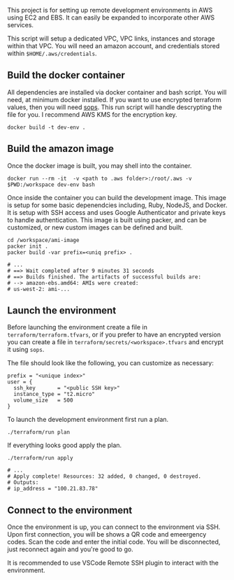 
This project is for setting up remote development environments in AWS using EC2 and EBS. It can easily be expanded to incorporate other AWS services.

This script will setup a dedicated VPC, VPC links, instances and storage within that VPC. You will need an amazon account, and credentials stored within `$HOME/.aws/credentials`.

## Build the docker container

All dependencies are installed via docker container and bash script. You will need, at minimum docker installed. If you want to use encrypted terraform values, then you will need [sops](https://github.com/getsops/sops). This run script will handle descrypting the file for you. I recommend AWS KMS for the encryption key.

```shell
docker build -t dev-env .
```

## Build the amazon image

Once the docker image is built, you may shell into the container.

```shell
docker run --rm -it  -v <path to .aws folder>:/root/.aws -v $PWD:/workspace dev-env bash
```

Once inside the container you can build the development image. This image is setup for some basic depenendcies including, Ruby, NodeJS, and Docker. It is setup with SSH access and uses Google Authenticator and private keys to handle authentication. This image is built using packer, and can be customized, or new custom images can be defined and built.

```shell
cd /workspace/ami-image
packer init .
packer build -var prefix=<uniq prefix> .

# ...
# ==> Wait completed after 9 minutes 31 seconds
# ==> Builds finished. The artifacts of successful builds are:
# --> amazon-ebs.amd64: AMIs were created:
# us-west-2: ami-...
```

## Launch the environment

Before launching the environment create a file in `terraform/terraform.tfvars`, or if you prefer to have an encrypted version you can create a file in `terraform/secrets/<workspace>.tfvars` and encrypt it using `sops`.

The file should look like the following, you can customize as necessary:

```hcl
prefix = "<unique index>"
user = {
  ssh_key       = "<public SSH key>"
  instance_type = "t2.micro"
  volume_size   = 500
}
```

To launch the development environment first run a plan.

```shell
./terraform/run plan
```

If everything looks good apply the plan.

```shell
./terraform/run apply

# ...
# Apply complete! Resources: 32 added, 0 changed, 0 destroyed.
# Outputs:
# ip_address = "100.21.83.78"
```

## Connect to the environment

Once the environment is up, you can connect to the environment via SSH. Upon first connection, you will be shows a QR code and emeergency codes. Scan the code and enter the initial code. You will be disconnected, just reconnect again and you're good to go.

It is recommended to use VSCode Remote SSH plugin to interact with the environment.
